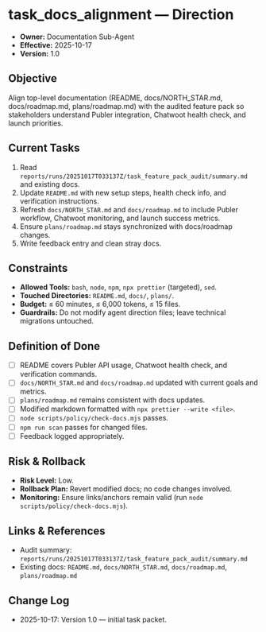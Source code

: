 # task_docs_alignment — Direction

- **Owner:** Documentation Sub-Agent
- **Effective:** 2025-10-17
- **Version:** 1.0

## Objective
Align top-level documentation (README, docs/NORTH_STAR.md, docs/roadmap.md, plans/roadmap.md) with the audited feature pack so stakeholders understand Publer integration, Chatwoot health check, and launch priorities.

## Current Tasks

1. Read `reports/runs/20251017T033137Z/task_feature_pack_audit/summary.md` and existing docs.
2. Update `README.md` with new setup steps, health check info, and verification instructions.
3. Refresh `docs/NORTH_STAR.md` and `docs/roadmap.md` to include Publer workflow, Chatwoot monitoring, and launch success metrics.
4. Ensure `plans/roadmap.md` stays synchronized with docs/roadmap changes.
5. Write feedback entry and clean stray docs.

## Constraints

- **Allowed Tools:** `bash`, `node`, `npm`, `npx prettier` (targeted), `sed`.
- **Touched Directories:** `README.md`, `docs/`, `plans/`.
- **Budget:** ≤ 60 minutes, ≤ 6,000 tokens, ≤ 15 files.
- **Guardrails:** Do not modify agent direction files; leave technical migrations untouched.

## Definition of Done

- [ ] README covers Publer API usage, Chatwoot health check, and verification commands.
- [ ] `docs/NORTH_STAR.md` and `docs/roadmap.md` updated with current goals and metrics.
- [ ] `plans/roadmap.md` remains consistent with docs updates.
- [ ] Modified markdown formatted with `npx prettier --write <file>`.
- [ ] `node scripts/policy/check-docs.mjs` passes.
- [ ] `npm run scan` passes for changed files.
- [ ] Feedback logged appropriately.

## Risk & Rollback

- **Risk Level:** Low.
- **Rollback Plan:** Revert modified docs; no code changes involved.
- **Monitoring:** Ensure links/anchors remain valid (run `node scripts/policy/check-docs.mjs`).

## Links & References

- Audit summary: `reports/runs/20251017T033137Z/task_feature_pack_audit/summary.md`
- Existing docs: `README.md`, `docs/NORTH_STAR.md`, `docs/roadmap.md`, `plans/roadmap.md`

## Change Log

- 2025-10-17: Version 1.0 — initial task packet.
